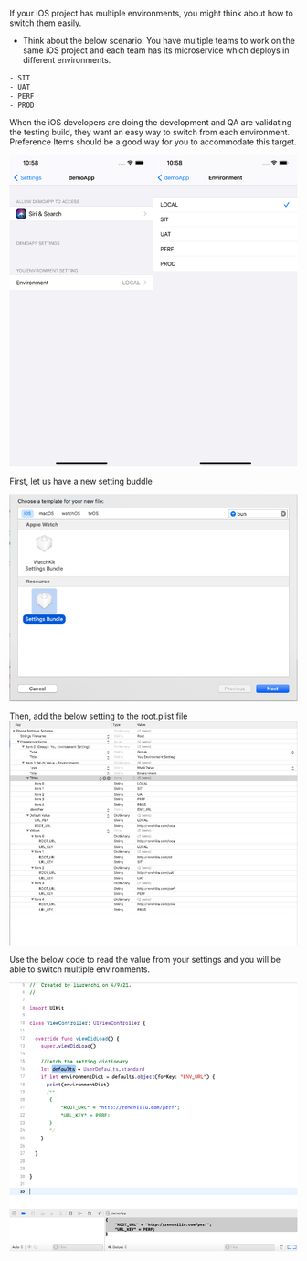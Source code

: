 If your iOS project has multiple environments, you might think about how to switch them easily. 

- Think about the below scenario: 
You have multiple teams to work on the same iOS project and each team has its microservice which deploys in different environments.
```
- SIT
- UAT
- PERF
- PROD
```
When the iOS developers are doing the development and QA are validating the testing build, they want an easy way to switch from each environment.  Preference Items should be a good way for you to accommodate this target.

![Preference Items.jpg](https://github.com/RENCHILIU/iOS/blob/master/Misc/Project%20practice/SwitchEnvDemoApp/Preference%20Items.jpg?raw=true)


First, let us have a new setting buddle

![newfile](https://github.com/RENCHILIU/iOS/blob/master/Misc/Project%20practice/SwitchEnvDemoApp/newfile.png)

Then, add the below setting to the root.plist file
![setting config](https://github.com/RENCHILIU/iOS/blob/master/Misc/Project%20practice/SwitchEnvDemoApp/setting%20config.png)

Use the below code to read the value from your settings and you will be able to switch multiple environments.

![read file](https://github.com/RENCHILIU/iOS/blob/master/Misc/Project%20practice/SwitchEnvDemoApp/readthe%20value.png)
